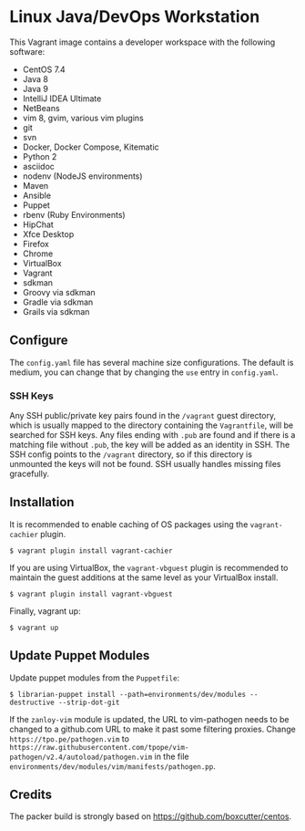 # Linux Java/DevOps Workstation

This Vagrant image contains a developer workspace with the following software:

* CentOS 7.4
* Java 8
* Java 9
* IntelliJ IDEA Ultimate
* NetBeans
* vim 8, gvim, various vim plugins
* git
* svn
* Docker, Docker Compose, Kitematic
* Python 2
* asciidoc
* nodenv (NodeJS environments)
* Maven
* Ansible
* Puppet
* rbenv (Ruby Environments)
* HipChat
* Xfce Desktop
* Firefox
* Chrome
* VirtualBox
* Vagrant
* sdkman
* Groovy via sdkman
* Gradle via sdkman
* Grails via sdkman

## Configure
The `config.yaml` file has several machine size configurations. The default is medium, you can change that by changing the `use` entry in `config.yaml`.

### SSH Keys
Any SSH public/private key pairs found in the `/vagrant` guest directory, which is usually mapped to the directory containing the `Vagrantfile`, will be searched for SSH keys. Any files ending with `.pub` are found and if there is a matching file without `.pub`, the key will be added as an identity in SSH. The SSH config points to the `/vagrant` directory, so if this directory is unmounted the keys will not be found. SSH usually handles missing files gracefully.

## Installation

It is recommended to enable caching of OS packages using the `vagrant-cachier` plugin.
```shell
$ vagrant plugin install vagrant-cachier
```

If you are using VirtualBox, the `vagrant-vbguest` plugin is recommended to maintain the guest additions at the same level as your VirtualBox install.
```shell
$ vagrant plugin install vagrant-vbguest
```

Finally, vagrant up:
```shell
$ vagrant up
```

## Update Puppet Modules

Update puppet modules from the `Puppetfile`:
```shell
$ librarian-puppet install --path=environments/dev/modules --destructive --strip-dot-git
```

If the `zanloy-vim` module is updated, the URL to vim-pathogen needs to be changed to a github.com URL to make it past some filtering proxies. Change `https://tpo.pe/pathogen.vim` to `https://raw.githubusercontent.com/tpope/vim-pathogen/v2.4/autoload/pathogen.vim` in the file `environments/dev/modules/vim/manifests/pathogen.pp`.

## Credits
The packer build is strongly based on https://github.com/boxcutter/centos.

